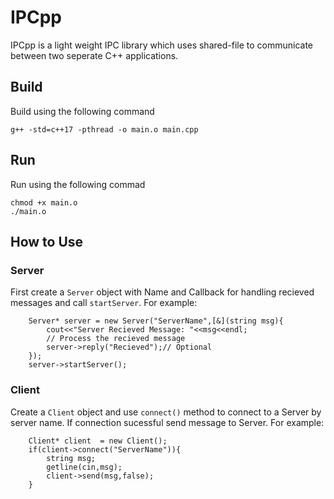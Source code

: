 # IPCpp
IPCpp is a light weight IPC library which uses shared-file to communicate between two seperate C++ applications.

## Build
Build using the following command
```
g++ -std=c++17 -pthread -o main.o main.cpp
```
## Run
Run using the following commad
```
chmod +x main.o
./main.o
```
## How to Use
### Server
First create a ```Server``` object with Name and Callback for handling recieved messages and call ```startServer```. For example:
```
    Server* server = new Server("ServerName",[&](string msg){
        cout<<"Server Recieved Message: "<<msg<<endl;
        // Process the recieved message
        server->reply("Recieved");// Optional
    });
    server->startServer();
```

### Client
Create a ```Client``` object and use ```connect()``` method to connect to a Server by server name. If connection sucessful send message to Server. For example:
```
    Client* client  = new Client();
    if(client->connect("ServerName")){
        string msg;
        getline(cin,msg);
        client->send(msg,false);
    }
```
